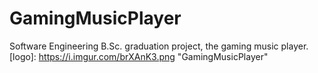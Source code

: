 # GamingMusicPlayer
Software Engineering B.Sc. graduation project, the gaming music player.
[logo]: https://i.imgur.com/brXAnK3.png "GamingMusicPlayer"
